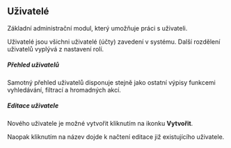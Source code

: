 ## Uživatelé

Základní administrační modul, který umožňuje práci s uživateli. 

Uživatelé jsou všichni uživatelé (účty) zavedení v systému. Další rozdělení uživatelů vyplývá z nastavení rolí.


##### Přehled uživatelů

Samotný přehled uživatelů disponuje stejně jako ostatní výpisy funkcemi vyhledávání, filtrací a hromadných akcí.


##### Editace uživatele

Nového uživatele je možné vytvořit kliknutím na ikonku **Vytvořit**. 

Naopak kliknutím na název dojde k načtení editace již existujícího uživatele.
